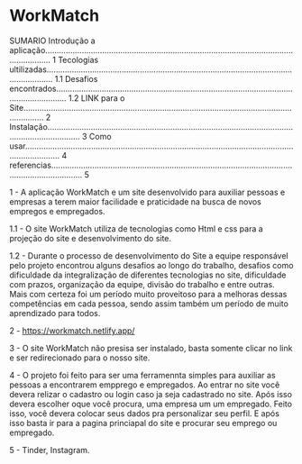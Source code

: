 # WorkMatch

SUMARIO
Introdução a aplicação............................................................................................................................... 1
Tecologias ultilizadas............................................................................................................................... 1.1
Desafios encontrados................................................................................................................................. 1.2
LINK para o Site..................................................................................................................................... 2
Instalação........................................................................................................................................... 3
Como usar............................................................................................................................................ 4 
referencias.......................................................................................................................................... 5








1 - A aplicação WorkMatch e um site desenvolvido para auxiliar pessoas e empresas a terem maior facilidade e praticidade na busca de novos empregos e empregados.

1.1 -  O site WorkMatch utiliza de tecnologias como Html e css para a projeção do site e desenvolvimento do site. 

1.2 - Durante o processo de desenvolvimento do Site a equipe responsável pelo projeto encontrou alguns desafios ao longo do trabalho, desafios como dificuldade da integralização de diferentes tecnologias no site, dificuldade com prazos, organização da equipe, divisão do trabalho e entre outras. Mais com certeza foi um período muito proveitoso para a melhoras dessas competências em cada pessoa, sendo assim também um período de muito aprendizado para todos.

2 - https://workmatch.netlify.app/

3 - O site WorkMatch não presisa ser instalado, basta somente clicar no link e ser redirecionado para o nosso site.

4 - O projeto foi feito para ser uma ferramennta simples para auxiliar as pessoas a encontrarem empprego e empregados. Ao entrar no site você devera relizar o cadastro ou login caso ja seja cadastrado no site. Após isso devera escolher oque você procura, uma empresa um um empregado. Feito isso, você devera colocar seus dados pra personalizar seu perfil. E após isso basta ir para a pagina princiapal do site e procurar seu emprego ou empregado. 

5 - Tinder, Instagram. 

